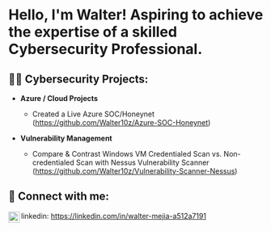 <h1>Hello, I'm Walter! Aspiring to achieve the expertise of a skilled Cybersecurity Professional. </h1>

<h2>👨‍💻 Cybersecurity Projects:</h2>

- <b>Azure / Cloud Projects </b>
  - Created a Live Azure SOC/Honeynet (https://github.com/Walter10z/Azure-SOC-Honeynet)
 
- <b>Vulnerability Management </b>
  - Compare & Contrast Windows VM Credentialed Scan vs. Non-credentialed Scan with Nessus Vulnerability Scanner (https://github.com/Walter10z/Vulnerability-Scanner-Nessus)

<h2> 🤳 Connect with me:</h2>
<img align="left" alt="WalterMejia | LinkedIn" width="22px" src="https://cdn.jsdelivr.net/npm/simple-icons@v3/icons/linkedin.svg" />

linkedin: https://linkedin.com/in/walter-mejia-a512a7191


